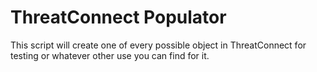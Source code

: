 # ThreatConnect Populator

This script will create one of every possible object in ThreatConnect for testing or whatever other use you can find for it.
